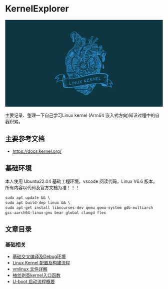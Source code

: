 # KernelExplorer
![LOGO](_resources/Logo.png)


主要记录、整理一下自己学习Linux kernel (Arm64 嵌入式方向)知识过程中的自我积累。

## 主要参考文档
 - https://docs.kernel.org/
## 基础环境
本人使用 Ubuntu22.04 基础工程环境，vscode 阅读代码，Linux V6.6 版本。
所有内容以代码及官方文档为准！！！
```
sudo apt update && \
sudo apt build-dep linux && \
sudo apt-get install libncurses-dev qemu qemu-system gdb-multiarch gcc-aarch64-linux-gnu bear global clangd flex
```

## 文章目录

### 基础相关
 - [基础交叉编译及Debug环境](01-SetupDebugEnv/01-SetupDebugEnv.md)
 - [Linux Kernel 配置及构建流程](02-ConfigurationAndCompilation/02-ConfigurationAndCompilation.md)
 - [vmlinux 文件详解](03-CompilationProduct/03-CompilationProduct.md)
 - [抽丝剥茧kernel入口函数](04-VmlinuxLinkerScript/04-VmlinuxLinkerScript.md)
 - [U-boot 启动流程概要](05-Bootloader(u-boot)/05-Bootloader(u-boot).md)